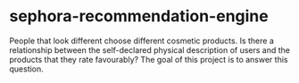 # sephora-recommendation-engine

People that look different choose different cosmetic products. 
Is there a relationship between the self-declared physical description of users and the products that they rate favourably? 
The goal of this project is to answer this question.
